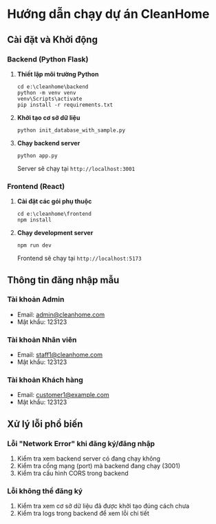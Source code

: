 # Hướng dẫn chạy dự án CleanHome

## Cài đặt và Khởi động

### Backend (Python Flask)

1. **Thiết lập môi trường Python**
   ```
   cd e:\cleanhome\backend
   python -m venv venv
   venv\Scripts\activate
   pip install -r requirements.txt
   ```

2. **Khởi tạo cơ sở dữ liệu**
   ```
   python init_database_with_sample.py
   ```

3. **Chạy backend server**
   ```
   python app.py
   ```
   Server sẽ chạy tại `http://localhost:3001`

### Frontend (React)

1. **Cài đặt các gói phụ thuộc**
   ```
   cd e:\cleanhome\frontend
   npm install
   ```

2. **Chạy development server**
   ```
   npm run dev
   ```
   Frontend sẽ chạy tại `http://localhost:5173`

## Thông tin đăng nhập mẫu

### Tài khoản Admin
- Email: admin@cleanhome.com
- Mật khẩu: 123123

### Tài khoản Nhân viên
- Email: staff1@cleanhome.com
- Mật khẩu: 123123

### Tài khoản Khách hàng
- Email: customer1@example.com
- Mật khẩu: 123123

## Xử lý lỗi phổ biến

### Lỗi "Network Error" khi đăng ký/đăng nhập
1. Kiểm tra xem backend server có đang chạy không
2. Kiểm tra cổng mạng (port) mà backend đang chạy (3001)
3. Kiểm tra cấu hình CORS trong backend

### Lỗi không thể đăng ký
1. Kiểm tra xem cơ sở dữ liệu đã được khởi tạo đúng cách chưa
2. Kiểm tra logs trong backend để xem lỗi chi tiết
